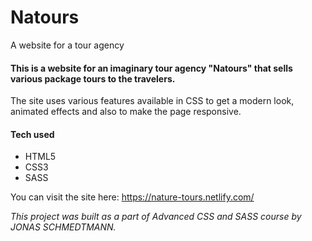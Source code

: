 # Natours
A website for a tour agency


#### This is a website for an imaginary tour agency "Natours" that sells various package tours to the travelers. 
The site uses various features available in CSS to get a modern look, animated effects and also to make the page responsive.


#### Tech used 
  * HTML5 
  * CSS3
  * SASS


You can visit the site here: https://nature-tours.netlify.com/

*This project was built as a part of Advanced CSS and SASS course by JONAS SCHMEDTMANN.* 
